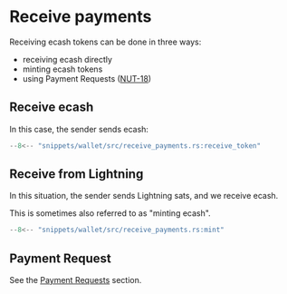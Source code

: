 # Receive payments

Receiving ecash tokens can be done in three ways:

- receiving ecash directly
- minting ecash tokens
- using Payment Requests ([NUT-18](https://cashubtc.github.io/nuts/18/))

## Receive ecash

In this case, the sender sends ecash:

```rust
--8<-- "snippets/wallet/src/receive_payments.rs:receive_token"
```


## Receive from Lightning

In this situation, the sender sends Lightning sats, and we receive ecash.

This is sometimes also referred to as "minting ecash".

```rust
--8<-- "snippets/wallet/src/receive_payments.rs:mint"
```

## Payment Request

See the [Payment Requests](../optional/01_payment_requests.md) section.